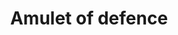---
layout: item
title: Amulet of defence
item-id: 1729
datatable: true
id: 1729
name: "Amulet of defence"
members: false
lowalch: 510
highalch: 765
examine: "An enchanted emerald amulet of protection."
monsters:
  - id: 2145
    name: "Undead Druid"
    members: true
    combat_level: 105
    wiki_url: "https://oldschool.runescape.wiki/w/Undead_Druid"
    drops:
      - quantity: "1"
        rarity: 0.05
        drop_requirements: null
---